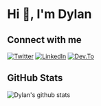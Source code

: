 # Hi 👋, I'm Dylan

## Connect with me

[![Twitter](https://img.shields.io/badge/Twitter-1DA1F2?style=for-the-badge&logo=twitter&logoColor=white)](https://twitter.com/DylanGore)
[![LinkedIn](https://img.shields.io/badge/LinkedIn-0077B5?style=for-the-badge&logo=linkedin&logoColor=white)](https://www.linkedin.com/in/dylangore/)
[![Dev.To](https://img.shields.io/badge/Dev.to-0A0A0A?style=for-the-badge&logo=dev.to&logoColor=white)](https://dev.to/DylanGore)

## GitHub Stats

![Dylan's github stats](https://github-readme-stats.vercel.app/api?username=DylanGore&count_private=true)
